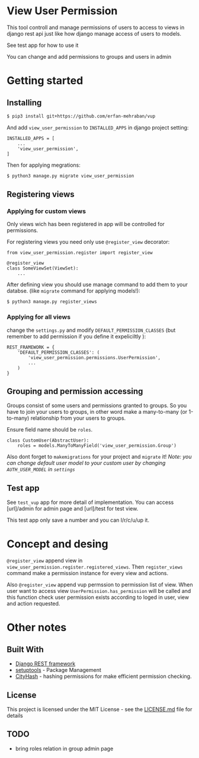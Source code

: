# View User Permission

This tool controll and manage permissions of users to access to views in django rest api just like how django manage access of users to models.

See test app for how to use it

You can change and add permissions to groups and users in admin

# Getting started

## Installing


```bash
$ pip3 install git+https://github.com/erfan-mehraban/vup
```

And add ```view_user_permission``` to ```INSTALLED_APPS``` in django project setting:

```python3
INSTALLED_APPS = [
    ...
    'view_user_permission',
]
```

Then for applying megrations:

```bash
$ python3 manage.py migrate view_user_permission
```

## Registering views

### Applying for custom views

Only views wich has been registered in app will be controlled for permissions.

For registering views you need only use ```@register_view``` decorator:

```python3
from view_user_permission.register import register_view

@register_view
class SomeViewSet(ViewSet):
    ...
```

After defining view you should use manage command to add them to your databse. (like ```migrate``` command for applying models!):

```bash
$ python3 manage.py register_views
```
### Applying for all views

change the ```settings.py``` and modify ```DEFAULT_PERMISSION_CLASSES``` (but remember to add permission if you define it expeliciltly ):

```
REST_FRAMEWORK = {
    'DEFAULT_PERMISSION_CLASSES': (
        'view_user_permission.permissions.UserPermission',
        ...
    )
}
```

## Grouping and permission accessing

Groups consist of some users and permissions granted to groups. So you have to join your users to groups, in other word make a many-to-many (or 1-to-many) relationship from your users to groups.

Ensure field name should be `roles`.

```python3
class CustomUser(AbstractUser):
    roles = models.ManyToManyField('view_user_permission.Group')
```

Also dont forget to ```makemigrations``` for your project and ```migrate``` it!
_Note: you can change default user model to your custom user by changing ```AUTH_USER_MODEL``` in ```settings```_


## Test app

See ```test_vup``` app for more detail of implementation.
You can access [url]/admin for admin page and [url]/test for test view.

This test app only save a number and you can l/r/c/u/up it.

# Concept and desing

```@register_view``` append view in ```view_user_permission.register.registered_views```. Then ```register_views``` command make a permission instance for every view and actions.

Also ```@register_view``` append vup permssion to permission list of view. When user want to access view ```UserPermission.has_permission``` will be called and this function check user permission exists according to loged in user, view and action requested.

# Other notes

## Built With

* [Django REST framework](http://www.django-rest-framework.org/)
* [setuptools](https://pypi.org/project/setuptools/) - Package Management
* [CityHash](https://opensource.googleblog.com/2011/04/introducing-cityhash.html) - hashing permissions for make efficient permission checking. 


## License

This project is licensed under the MIT License - see the [LICENSE.md](LICENSE.md) file for details

## TODO

* bring roles relation in group admin page